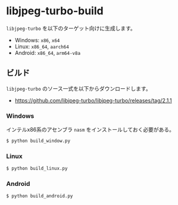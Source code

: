 # libjpeg-turbo-build

`libjpeg-turbo` を以下のターゲット向けに生成します。

- Windows: `x86`, `x64`
- Linux: `x86_64`, `aarch64`
- Android: `x86_64`, `arm64-v8a`

## ビルド

`libjpeg-turbo` のソース一式を以下からダウンロードします。

- <https://github.com/libjpeg-turbo/libjpeg-turbo/releases/tag/2.1.1>

### Windows

インテルx86系のアセンブラ `nasm` をインストールしておく必要がある。

```bash
$ python build_window.py
```

### Linux

```bash
$ python build_linux.py
```

### Android

```bash
$ python build_android.py
```
